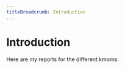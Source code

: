 ```yaml
---
titleBreadcrumb: Introduction
...
```

Introduction
===============================

Here are my reports for the different kmoms.
